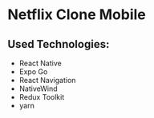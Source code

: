 # Netflix Clone Mobile

## Used Technologies:
- React Native
- Expo Go
- React Navigation
- NativeWind
- Redux Toolkit
- yarn
